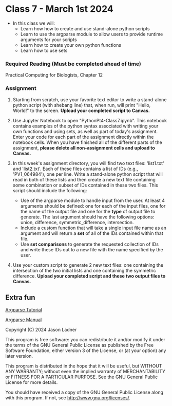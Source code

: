 # Class 7 - March 1st 2024
- In this class we will:
    - Learn how how to create and use stand-alone python scripts
    - Learn to use the argparse module to allow users to provide runtime arguments for your scripts
    - Learn how to create your own python functions
    - Learn how to use sets

### Required Reading (**Must be completed ahead of time**)
Practical Computing for Biologists, Chapter 12

### Assignment

1. Starting from scratch, use your favorite text editor to write a stand-alone python script (with shebang line) that, when run, will print "Hello, World!" to the screen. **Upload your completed script to Canvas.**
2. Use Jupyter Notebook to open "PythonPt4-Class7.ipynb". This notebook contains examples of the python syntax associated with writing your own functions and using sets, as well as part of today's assignment. Enter your code for each part of the assignment directly within the notebook cells. When you have finished all of the different parts of the assignment, **please delete all non-assignment cells and upload to Canvas.**
3. In this week's assignment directory, you will find two text files: 'list1.txt' and 'list2.txt'. Each of these files contains a list of IDs (e.g., 'PV1_064984'), one per line. Write a stand-alone python script that will read in both of these lists and then create a new text file containing some combination or subset of IDs contained in these two files. This script should include the following:
    
    - Use of the argparse module to handle input from the user. At least 4 arguments should be defined: one for each of the input files, one for the name of the output file and one for the **type** of output file to generate. The last argument should have the following options: union, difference, symmetric_difference, intersection.
    - Include a custom function that will take a single input file name as an argument and will return a **set** of all of the IDs contained within that file.
    - Use **set comparisons** to generate the requested collection of IDs and write these IDs out to a new file with the name specified by the user.
    
4. Use your custom script to generate 2 new text files: one containing the intersection of the two initial lists and one containing the symmetric difference. **Upload your completed script and these two output files to Canvas.**

## Extra fun

[Argparse Tutorial](https://docs.python.org/3/howto/argparse.html)

[Argparse Manual](https://docs.python.org/3/library/argparse.html)

Copyright (C) 2024  Jason Ladner

This program is free software: you can redistribute it and/or modify
it under the terms of the GNU General Public License as published by
the Free Software Foundation, either version 3 of the License, or
(at your option) any later version.

This program is distributed in the hope that it will be useful,
but WITHOUT ANY WARRANTY; without even the implied warranty of
MERCHANTABILITY or FITNESS FOR A PARTICULAR PURPOSE.  See the
GNU General Public License for more details.

You should have received a copy of the GNU General Public License
along with this program.  If not, see <http://www.gnu.org/licenses/>.



